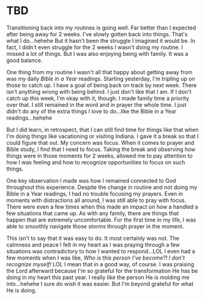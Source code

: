 # TBD

Transitioning back into my routines is going well. Far better than I expected after being away for 2 weeks. I've slowly gotten back into things. That's what I do...hehehe But it hasn't been the struggle I imagined it would be. In fact, I didn't even struggle for the 2 weeks I wasn't doing my routine. I missed a lot of things. But I was also enjoying being with family. It was a good balance.

One thing from my routine I wasn't all that happy about getting away from was my daily *Bible in a Year* readings. Starting yesterday, I'm tripling up on those to catch up. I have a goal of being back on track by next week. There isn't anything wrong with being behind. I just don't like that I am. If I don't catch up this week, I'm okay with it, though. I made family time a priority over that. I still remained in the word and in prayer the whole time. I just didn't do any of the extra things I love to do...like the Bible in a Year readings...hehehe

But I did learn, in retrospect, that I can still find time for things like that when I'm doing things like vacationing or visiting Indiana. I gave it a break so that I could figure that out. My concern was focus. When it comes to prayer and Bible study, I find that I need to focus. Taking the break and observing how things were in those moments for 2 weeks, allowed me to pay attention to how I was feeling and how to recognize opportunities to focus on such things.

One key observation I made was how I remained connected to God throughout this experience. Despite the change in routine and not doing my Bible in a Year readings, I had no trouble focusing my prayers. Even in moments with distractions all around, I was still able to pray with focus. There were even a few times when this made an impact on how a handled a few situations that came up. As with any family, there are things that happen that are extremely uncomfortable. For the first time in my life, I was able to smoothly navigate those *storms* through prayer in the moment.

This isn't to say that it was easy to do. It most certainly was not. The calmness and peace I felt in my heart as I was praying through a few situations was contradictory to how I wanted to respond...LOL I even had a few moments when I was like, *Who is this person I've become?! I don't recognize myself!* LOL I mean that in a good way, of course. I was praising the Lord afterward because I'm so grateful for the transformation He has be doing in my heart this past year. I really like the person He is molding me into...hehehe I sure do wish it was easier. But I'm beyond grateful for what He is doing.


